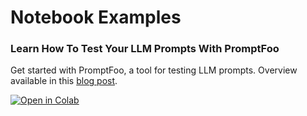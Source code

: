 # Notebook Examples

### Learn How To Test Your LLM Prompts With PromptFoo
Get started with PromptFoo, a tool for testing LLM prompts. Overview available in this [blog post](https://medium.com/gta-generative-tech-advances/promptfoo-an-open-source-toolkit-for-prompt-engineering-b7e98f30084b).

[![Open in Colab](https://camo.githubusercontent.com/84f0493939e0c4de4e6dbe113251b4bfb5353e57134ffd9fcab6b8714514d4d1/68747470733a2f2f636f6c61622e72657365617263682e676f6f676c652e636f6d2f6173736574732f636f6c61622d62616467652e737667)](https://colab.research.google.com/drive/1NOzolcu5aH_bMQ6qyxX4DdY4QrRCFk45?usp=sharing)
